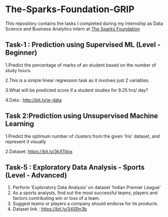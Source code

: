 # The-Sparks-Foundation-GRIP

This repository contains the tasks I completed during my internship as Data Science and Business Analytics intern at [The Sparks Foundation](https://www.thesparksfoundationsingapore.org/) 

## Task-1 : Prediction using Supervised ML (Level - Beginner)

1.Predict the percentage of marks of an student based on the number of study hours.

2.This is a simple linear regression task as it involves just 2 variables.

3.What will be predicted score if a student studies for 9.25 hrs/ day?

4.Data : http://bit.ly/w-data

## Task 2:Prediction using Unsupervised Machine Learning

1.Predict the optimum number of clusters from the given ‘Iris’ dataset, and represent it visually

2.Dataset: https://bit.ly/3kXTdox

## Task-5 : Exploratory Data Analysis - Sports (Level - Advanced)
1. Perform ‘Exploratory Data Analysis’ on dataset ‘Indian Premier League’
2. As a sports analysts, find out the most successful teams, players and factors contributing win or loss of a team.
3. Suggest teams or players a company should endorse for its products.
4. Dataset link : https://bit.ly/34SRn3b
